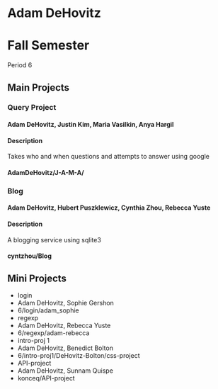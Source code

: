 Adam DeHovitz
==========

# Fall Semester
Period 6

## Main Projects

### Query Project
#### Adam DeHovitz, Justin Kim, Maria Vasilkin, Anya Hargil
#### Description
Takes who and when questions and attempts to answer using google
#### AdamDeHovitz/J-A-M-A/

### Blog
#### Adam DeHovitz, Hubert Puszklewicz, Cynthia Zhou, Rebecca Yuste
#### Description
A blogging service using sqlite3
#### cyntzhou/Blog

## Mini Projects

 * login
  * Adam DeHovitz, Sophie Gershon
  * 6/login/adam_sophie
 * regexp
  * Adam DeHovitz, Rebecca Yuste
  * 6/regexp/adam-rebecca
 * intro-proj 1
  * Adam DeHovitz, Benedict Bolton
  * 6/intro-proj1/DeHovitz-Bolton/css-project
 * API-project
  * Adam DeHovitz, Sunnam Quispe
  * konceq/API-project
